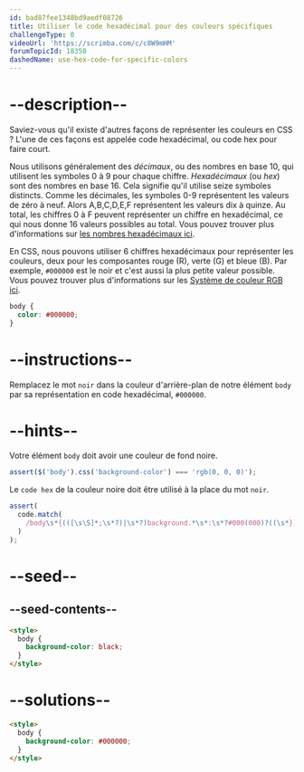 ```yaml
---
id: bad87fee1348bd9aedf08726
title: Utiliser le code hexadécimal pour des couleurs spécifiques
challengeType: 0
videoUrl: 'https://scrimba.com/c/c8W9mHM'
forumTopicId: 18350
dashedName: use-hex-code-for-specific-colors
---
```


# --description--

Saviez-vous qu'il existe d'autres façons de représenter les couleurs en CSS ? L'une de ces façons est appelée code hexadécimal, ou code hex pour faire court.

Nous utilisons généralement des <dfn>décimaux</dfn>, ou des nombres en base 10, qui utilisent les symboles 0 à 9 pour chaque chiffre. <dfn>Hexadécimaux</dfn> (ou <dfn>hex</dfn>) sont des nombres en base 16. Cela signifie qu'il utilise seize symboles distincts. Comme les décimales, les symboles 0-9 représentent les valeurs de zéro à neuf. Alors A,B,C,D,E,F représentent les valeurs dix à quinze. Au total, les chiffres 0 à F peuvent représenter un chiffre en hexadécimal, ce qui nous donne 16 valeurs possibles au total. Vous pouvez trouver plus d'informations sur [les nombres hexadécimaux ici](https://www.freecodecamp.org/news/hexadecimal-number-system/).

En CSS, nous pouvons utiliser 6 chiffres hexadécimaux pour représenter les couleurs, deux pour les composantes rouge (R), verte (G) et bleue (B). Par exemple, `#000000` est le noir et c'est aussi la plus petite valeur possible. Vous pouvez trouver plus d'informations sur les [Système de couleur RGB ici](https://www.freecodecamp.org/news/rgb-color-html-and-css-guide/#whatisthergbcolormodel).

```css
body {
  color: #000000;
}
```

# --instructions--

Remplacez le mot `noir` dans la couleur d'arrière-plan de notre élément `body` par sa représentation en code hexadécimal, `#000000`.

# --hints--

Votre élément `body` doit avoir une couleur de fond noire.

```js
assert($('body').css('background-color') === 'rgb(0, 0, 0)');
```

Le `code hex` de la couleur noire doit être utilisé à la place du mot `noir`.

```js
assert(
  code.match(
    /body\s*{(([\s\S]*;\s*?)|\s*?)background.*\s*:\s*?#000(000)?((\s*})|(;[\s\S]*?}))/gi
  )
);
```

# --seed--

## --seed-contents--

```html
<style>
  body {
    background-color: black;
  }
</style>
```

# --solutions--

```html
<style>
  body {
    background-color: #000000;
  }
</style>
```
